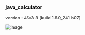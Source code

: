 ### java_calculator

version : JAVA 8 (build 1.8.0_241-b07)

![image](https://user-images.githubusercontent.com/61379799/75113181-c6ddf080-568e-11ea-8f1f-929c5aa3b16d.png)
